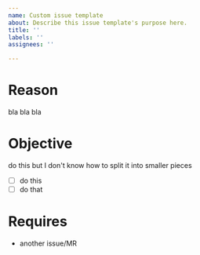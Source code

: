 ```yaml
---
name: Custom issue template
about: Describe this issue template's purpose here.
title: ''
labels: ''
assignees: ''

---
```


# Reason

bla bla bla

# Objective

do this but I don't know how to split it into smaller pieces

- [ ] do this
- [ ] do that

# Requires

- another issue/MR
